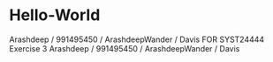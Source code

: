 # Hello-World
Arashdeep / 991495450 / ArashdeepWander / Davis FOR SYST24444 Exercise 3
Arashdeep / 991495450 / ArashdeepWander / Davis
